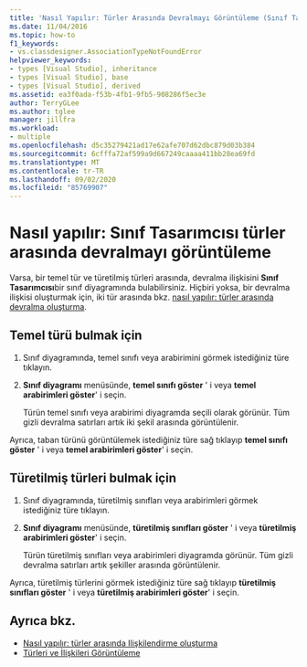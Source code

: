 ```yaml
---
title: 'Nasıl Yapılır: Türler Arasında Devralmayı Görüntüleme (Sınıf Tasarımcısı)'
ms.date: 11/04/2016
ms.topic: how-to
f1_keywords:
- vs.classdesigner.AssociationTypeNotFoundError
helpviewer_keywords:
- types [Visual Studio], inheritance
- types [Visual Studio], base
- types [Visual Studio], derived
ms.assetid: ea3f0ada-f53b-4fb1-9fb5-908286f5ec3e
author: TerryGLee
ms.author: tglee
manager: jillfra
ms.workload:
- multiple
ms.openlocfilehash: d5c35279421ad17e62afe707d62dbc879d03b384
ms.sourcegitcommit: 6cfffa72af599a9d667249caaaa411bb28ea69fd
ms.translationtype: MT
ms.contentlocale: tr-TR
ms.lasthandoff: 09/02/2020
ms.locfileid: "85769907"
---
```

# <a name="how-to-view-inheritance-between-types-in-class-designer"></a>Nasıl yapılır: Sınıf Tasarımcısı türler arasında devralmayı görüntüleme

Varsa, bir temel tür ve türetilmiş türleri arasında, devralma ilişkisini **Sınıf Tasarımcısı**bir sınıf diyagramında bulabilirsiniz. Hiçbiri yoksa, bir devralma ilişkisi oluşturmak için, iki tür arasında bkz. [nasıl yapılır: türler arasında devralma oluşturma](how-to-create-inheritance-between-types.md).

## <a name="to-find-the-base-type"></a>Temel türü bulmak için

1. Sınıf diyagramında, temel sınıfı veya arabirimini görmek istediğiniz türe tıklayın.

2. **Sınıf diyagramı** menüsünde, **temel sınıfı göster** ' i veya **temel arabirimleri göster**' i seçin.

     Türün temel sınıfı veya arabirimi diyagramda seçili olarak görünür. Tüm gizli devralma satırları artık iki şekil arasında görüntülenir.

Ayrıca, taban türünü görüntülemek istediğiniz türe sağ tıklayıp **temel sınıfı göster** ' i veya **temel arabirimleri göster**' i seçin.

## <a name="to-find-the-derived-types"></a>Türetilmiş türleri bulmak için

1. Sınıf diyagramında, türetilmiş sınıfları veya arabirimleri görmek istediğiniz türe tıklayın.

2. **Sınıf diyagramı** menüsünde, **türetilmiş sınıfları göster** ' i veya **türetilmiş arabirimleri göster**' i seçin.

     Türün türetilmiş sınıfları veya arabirimleri diyagramda görünür. Tüm gizli devralma satırları artık şekiller arasında görüntülenir.

Ayrıca, türetilmiş türlerini görmek istediğiniz türe sağ tıklayıp **türetilmiş sınıfları göster** ' i veya **türetilmiş arabirimleri göster**' i seçin.

## <a name="see-also"></a>Ayrıca bkz.

- [Nasıl yapılır: türler arasında Ilişkilendirme oluşturma](how-to-create-associations-between-types.md)
- [Türleri ve İlişkileri Görüntüleme](designing-and-viewing-classes-and-types.md)
